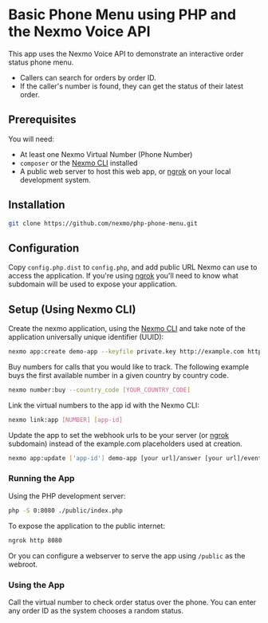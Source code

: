 # Basic Phone Menu using PHP and the Nexmo Voice API

This app uses the Nexmo Voice API to demonstrate an interactive order status phone menu.

* Callers can search for orders by order ID.
* If the caller's number is found, they can get the status of their latest order.

## Prerequisites

You will need:

* At least one Nexmo Virtual Number (Phone Number)
* `composer` or the [Nexmo CLI][cli] installed
* A public web server to host this web app, or [ngrok][ngrok] on your local development system.

## Installation

```sh
git clone https://github.com/nexmo/php-phone-menu.git
```

## Configuration

Copy `config.php.dist` to `config.php`, and add public URL Nexmo can use to access the application. If you're using 
[ngrok][ngrok] you'll need to know what subdomain will be used to expose your application.  

## Setup (Using Nexmo CLI)

Create the nexmo application, using the [Nexmo CLI][cli] and take note of the application universally unique identifier (UUID):

```sh
nexmo app:create demo-app --keyfile private.key http://example.com http://example.com
```

Buy numbers for calls that you would like to track. The following example buys the first available number in a given country by country code.

```sh
nexmo number:buy --country_code [YOUR_COUNTRY_CODE]
```

Link the virtual numbers to the app id with the Nexmo CLI:

```sh
nexmo link:app [NUMBER] [app-id]
```

Update the app to set the webhook urls to be your server (or [ngrok][ngrok] subdomain) instead of the example.com 
placeholders used at creation.

```sh
nexmo app:update ['app-id'] demo-app [your url]/answer [your url]/event
```

### Running the App

Using the PHP development server:

```sh
php -S 0:8080 ./public/index.php
```

To expose the application to the public internet:

```sh
ngrok http 8080
```

Or you can configure a webserver to serve the app using `/public` as the webroot.

### Using the App

Call the virtual number to check order status over the phone. You can enter any
order ID as the system chooses a random status.

[php-lib]: https://github.com/Nexmo/nexmo-php
[ngrok]: https://ngrok.com/
[cli]: https://github.com/Nexmo/nexmo-cli/
